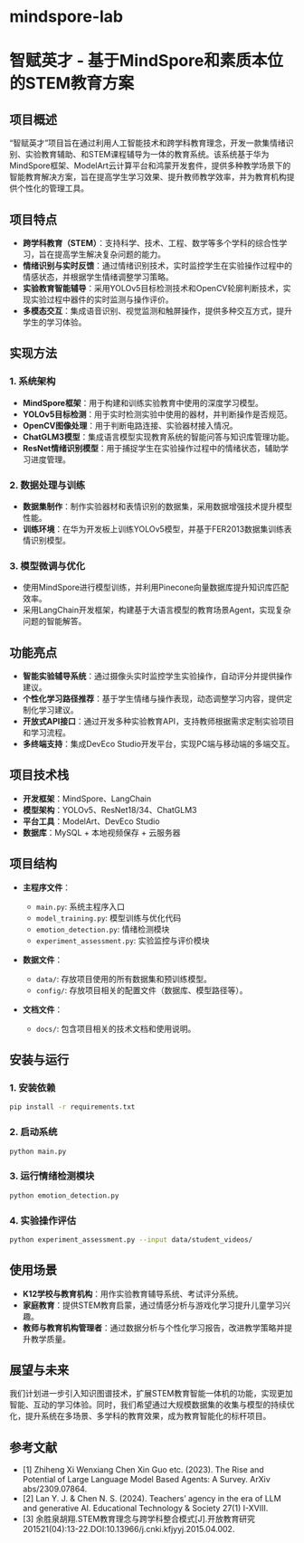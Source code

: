 # mindspore-lab
# 智赋英才 - 基于MindSpore和素质本位的STEM教育方案

## 项目概述

“智赋英才”项目旨在通过利用人工智能技术和跨学科教育理念，开发一款集情绪识别、实验教育辅助、和STEM课程辅导为一体的教育系统。该系统基于华为MindSpore框架、ModelArt云计算平台和鸿蒙开发套件，提供多种教学场景下的智能教育解决方案，旨在提高学生学习效果、提升教师教学效率，并为教育机构提供个性化的管理工具。

## 项目特点

- **跨学科教育（STEM）**：支持科学、技术、工程、数学等多个学科的综合性学习，旨在提高学生解决复杂问题的能力。
- **情绪识别与实时反馈**：通过情绪识别技术，实时监控学生在实验操作过程中的情感状态，并根据学生情绪调整学习策略。
- **实验教育智能辅导**：采用YOLOv5目标检测技术和OpenCV轮廓判断技术，实现实验过程中器件的实时监测与操作评价。
- **多模态交互**：集成语音识别、视觉监测和触屏操作，提供多种交互方式，提升学生的学习体验。

## 实现方法

### 1. 系统架构

- **MindSpore框架**：用于构建和训练实验教育中使用的深度学习模型。
- **YOLOv5目标检测**：用于实时检测实验中使用的器材，并判断操作是否规范。
- **OpenCV图像处理**：用于判断电路连接、实验器材接入情况。
- **ChatGLM3模型**：集成语言模型实现教育系统的智能问答与知识库管理功能。
- **ResNet情绪识别模型**：用于捕捉学生在实验操作过程中的情绪状态，辅助学习进度管理。

### 2. 数据处理与训练
- **数据集制作**：制作实验器材和表情识别的数据集，采用数据增强技术提升模型性能。
- **训练环境**：在华为开发板上训练YOLOv5模型，并基于FER2013数据集训练表情识别模型。

### 3. 模型微调与优化
- 使用MindSpore进行模型训练，并利用Pinecone向量数据库提升知识库匹配效率。
- 采用LangChain开发框架，构建基于大语言模型的教育场景Agent，实现复杂问题的智能解答。

## 功能亮点

- **智能实验辅导系统**：通过摄像头实时监控学生实验操作，自动评分并提供操作建议。
- **个性化学习路径推荐**：基于学生情绪与操作表现，动态调整学习内容，提供定制化学习建议。
- **开放式API接口**：通过开发多种实验教育API，支持教师根据需求定制实验项目和学习流程。
- **多终端支持**：集成DevEco Studio开发平台，实现PC端与移动端的多端交互。

## 项目技术栈

- **开发框架**：MindSpore、LangChain
- **模型架构**：YOLOv5、ResNet18/34、ChatGLM3
- **平台工具**：ModelArt、DevEco Studio
- **数据库**：MySQL + 本地视频保存 + 云服务器

## 项目结构

- **主程序文件**：
  - `main.py`: 系统主程序入口
  - `model_training.py`: 模型训练与优化代码
  - `emotion_detection.py`: 情绪检测模块
  - `experiment_assessment.py`: 实验监控与评价模块

- **数据文件**：
  - `data/`: 存放项目使用的所有数据集和预训练模型。
  - `config/`: 存放项目相关的配置文件（数据库、模型路径等）。

- **文档文件**：
  - `docs/`: 包含项目相关的技术文档和使用说明。

## 安装与运行

### 1. 安装依赖

```bash
pip install -r requirements.txt
```

### 2. 启动系统

```bash
python main.py
```

### 3. 运行情绪检测模块

```bash
python emotion_detection.py
```

### 4. 实验操作评估

```bash
python experiment_assessment.py --input data/student_videos/
```

## 使用场景

- **K12学校与教育机构**：用作实验教育辅导系统、考试评分系统。
- **家庭教育**：提供STEM教育启蒙，通过情感分析与游戏化学习提升儿童学习兴趣。
- **教师与教育机构管理者**：通过数据分析与个性化学习报告，改进教学策略并提升教学质量。

## 展望与未来

我们计划进一步引入知识图谱技术，扩展STEM教育智能一体机的功能，实现更加智能、互动的学习体验。同时，我们希望通过大规模数据集的收集与模型的持续优化，提升系统在多场景、多学科的教育效果，成为教育智能化的标杆项目。

## 参考文献

- [1] Zhiheng Xi Wenxiang Chen Xin Guo etc. (2023). The Rise and Potential of Large Language Model Based Agents: A Survey. ArXiv abs/2309.07864.
- [2] Lan Y. J. & Chen N. S. (2024). Teachers’ agency in the era of LLM and generative AI. Educational Technology & Society 27(1) I-XVIII.
- [3] 余胜泉胡翔.STEM教育理念与跨学科整合模式[J].开放教育研究201521(04):13-22.DOI:10.13966/j.cnki.kfjyyj.2015.04.002.

